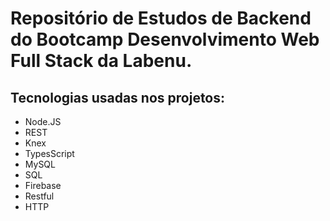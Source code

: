 # Repositório de Estudos de Backend do Bootcamp Desenvolvimento Web Full Stack da Labenu.

## Tecnologias usadas nos projetos:

* Node.JS
* REST
* Knex
* TypesScript
* MySQL
* SQL
* Firebase
* Restful
* HTTP

